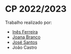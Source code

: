 # CP 2022/2023


Trabalho realizado por:
 
- [Inês Ferreira](https://github.com/venicexbish)
- [Joana Branco](https://github.com/joanabranco)
- [José Santos](https://github.com/zepsantos)
- João Castro

